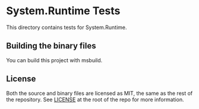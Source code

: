 # System.Runtime Tests

This directory contains tests for System.Runtime.

## Building the binary files

You can build this project with msbuild.

## License

Both the source and binary files are licensed as MIT, the same as the rest of the repository. See [LICENSE](/LICENSE.TXT) at the root of the repo for more information.
